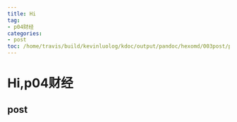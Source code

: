 ```yaml
---
title: Hi
tag: 
- p04财经
categories:
- post
toc: /home/travis/build/kevinluolog/kdoc/output/pandoc/hexomd/003post/p04财经/
---
```

<h1 id="hip04财经">Hi,p04财经</h1>
<h2 id="post">post</h2>
